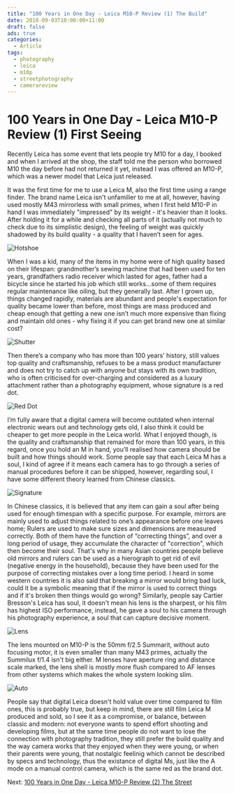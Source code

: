 ```yaml
---
title: "100 Years in One Day - Leica M10-P Review (1) The Build"
date: 2018-09-03T10:00:00+11:00
draft: false
ads: true
categories:
  - Article
tags:
  - photography
  - leica
  - m10p
  - streetphotography
  - camerareview
---
```


# 100 Years in One Day - Leica M10-P Review (1) First Seeing

Recently Leica has some event that lets people try M10 for a day, I booked and when I arrived at the shop, the staff told me the person who borrowed M10 the day before had not returned it yet, instead I was offered an M10-P, which was a newer model that Leica just released.

It was the first time for me to use a Leica M, also the first time using a range finder. The brand name Leica isn't unfamilier to me at all, however, having used mostly M43 mirrorless with small primes, when I first held M10-P in hand I was immediately  "impressed" by its weight - it's heavier than it looks. After holding it for a while and checking all parts of it (actually not much to check due to its simplistic design), the feeling of weight was quickly shadowed by its build quality - a quality that I haven’t seen for ages.

![Hotshoe][M10P-1]

When I was a kid, many of the items in my home were of high quality based on their lifespan: grandmother’s sewing machine that had been used for ten years, grandfathers radio receiver which lasted for ages, father had a bicycle since he started his job which still works…some of them requires regular maintenance like oiling, but they generally last. After I grown up, things changed rapidly, materials are abundant and people's expectation for quality became lower than before, most things are mass produced and cheap enough that getting a new one isn’t much more expensive than fixing and maintain old ones - why fixing it if you can get brand new one at similar cost?

![Shutter][M10P-2]

Then there’s a company who has more than 100 years’ history, still values top quality and craftsmanship, refuses to be a mass product manufacturer and does not try to catch up with anyone but stays with its own tradition, who is often criticised for over-charging and considered as a luxury attachment rather than a photography equipment, whose signature is a red dot.

![Red Dot][M10P-3]

I’m fully aware that a digital camera will become outdated when internal electronic wears out and technology gets old, I also think it could be cheaper to get more people in the Leica world. What I enjoyed though, is the quality and craftsmanship that remained for more than 100 years, in this regard, once you hold an M in hand, you’ll realised how camera should be built and how things should work. Some people say that each Leica M has a soul, I kind of agree if it means each camera has to go through a series of manual procedures before it can be shipped, however, regarding soul, I have some different theory learned from Chinese classics.

![Signature][M10P-4]

In Chinese classics, it is believed that any item can gain a soul after being used for enough timespan with a specific purpose. For example, mirrors are mainly used to adjust things related to one’s appearance before one leaves home; Rulers are used to make sure sizes and dimensions are measured correctly. Both of them have the function of “correcting things”, and over a long period of usage, they accumulate the character of "correction", which then become their soul. That's why in many Asian countries people believe old mirrors and rulers can be used as a hierograph to get rid of evil (negative energy in the household), because they have been used for the purpose of correcting mistakes over a long time period. I heard in some western countries it is also said that breaking a mirror would bring bad luck, could it be a symbolic meaning that if the mirror is used to correct things and if it's broken then things would go wrong? Similarly, people say Cartier Bresson's Leica has soul, it doesn't mean his lens is the sharpest, or his film has highest ISO performance, instead, he gave a soul to his camera through his photography experience, a soul that can capture decisive moment.

![Lens][M10P-5]

The lens mounted on M10-P is the 50mm f/2.5 Summarit, without auto focusing motor, it is even smaller than many M43 primes, actually the Summilux f/1.4 isn't big either. M lenses have aperture ring and distance scale marked, the lens shell is mostly more flush compared to AF lenses from other systems which makes the whole system looking slim.

![Auto][M10P-6]

People say that digital Leica doesn't hold value over time compared to film ones, this is probably true, but keep in mind, there are still film Leica M produced and sold, so I see it as a compromise, or balance, between classic and modern: not everyone wants to spend effort shooting and developing films, but at the same time people do not want to lose the connection with photography tradition, they still prefer the build quality and the way camera works that they enjoyed when they were young, or when their parents were young, that nostalgic feelinig which cannot be described by specs and technology, thus the existance of digital Ms, just like the A mode on a manual control camera, which is the same red as the brand dot.

Next: [100 Years in One Day - Leica M10-P Review (2) The Street](/article/2018/reviewleicam10p2/)

[M10P-1]: /photos/2018/LeicaM10P/leica_m10p_01.jpg "Leica M10-P Macro"
[M10P-2]: /photos/2018/LeicaM10P/leica_m10p_02.jpg "Leica M10-P Macro"
[M10P-3]: /photos/2018/LeicaM10P/leica_m10p_03.jpg "Leica M10-P Macro"
[M10P-4]: /photos/2018/LeicaM10P/leica_m10p_04.jpg "Leica M10-P Macro"
[M10P-5]: /photos/2018/LeicaM10P/leica_m10p_05.jpg "Leica M10-P Macro"
[M10P-6]: /photos/2018/LeicaM10P/leica_m10p_06.jpg "Leica M10-P Macro"
